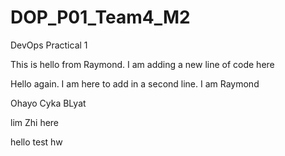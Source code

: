 # DOP\_P01\_Team4\_M2

DevOps Practical 1

This is hello from Raymond. I am adding a new line of code here

Hello again. I am here to add in a second line. I am Raymond

Ohayo Cyka BLyat


lim Zhi here


hello test hw

